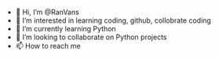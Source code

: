 - 👋 Hi, I’m @RanVans
- 👀 I’m interested in learning coding, github, collobrate coding
- 🌱 I’m currently learning Python
- 💞️ I’m looking to collaborate on Python projects
- 📫 How to reach me 

<!---
RanVans/RanVans is a ✨ special ✨ repository because its `README.md` (this file) appears on your GitHub profile.
You can click the Preview link to take a look at your changes.
--->
